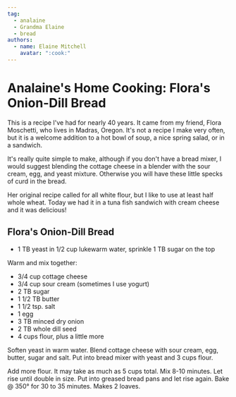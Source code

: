 ```yaml
---
tag:
  - analaine
  - Grandma Elaine
  - bread
authors:
  - name: Elaine Mitchell
    avatar: ":cook:"
---
```


# Analaine's Home Cooking: Flora's Onion-Dill Bread
This is a recipe I've had for nearly 40 years. It came from my friend, Flora Moschetti, who lives
in Madras, Oregon.
It's not a recipe I make very often, but it is a welcome addition to a hot bowl of soup, a nice
spring salad, or in a sandwich.

It's really quite simple to make, although if you don't have a bread mixer, I would suggest
blending the cottage cheese in a blender with the sour cream, egg, and yeast mixture. Otherwise
you will have these little specks of curd in the bread.

Her original recipe called for all white flour, but I like to use at least half whole wheat. Today
we had it in a tuna fish sandwich with cream cheese and it was delicious!

## Flora's Onion-Dill Bread
* 1 TB yeast in 1/2 cup lukewarm water, sprinkle 1 TB sugar on the top

Warm and mix together:
* 3/4 cup cottage cheese
* 3/4 cup sour cream (sometimes I use yogurt)
* 2 TB sugar
* 1 1/2 TB butter
* 1 1/2 tsp. salt
* 1 egg
* 3 TB minced dry onion
* 2 TB whole dill seed
* 4 cups flour, plus a little more

Soften yeast in warm water. Blend cottage cheese with sour cream, egg, butter, sugar and salt.
Put into bread mixer with yeast and 3 cups flour.

Add more flour. It may take as much as 5 cups total. Mix 8-10 minutes. Let rise until double in
size. Put into greased bread pans and let rise again. Bake @ 350° for 30 to 35 minutes. Makes 2
loaves.